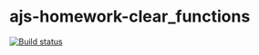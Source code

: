 # ajs-homework-clear_functions
[![Build status](https://ci.appveyor.com/api/projects/status/r1rlrm3mrychtsi0/branch/main?svg=true)](https://ci.appveyor.com/project/Antikab/ajs-homework-clear-functions/branch/main)
